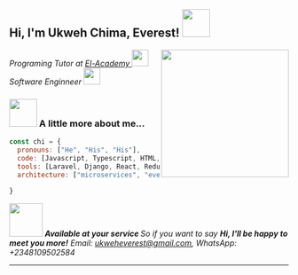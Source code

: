 <h2> Hi, I'm Ukweh Chima, Everest! <img src="https://media.giphy.com/media/l3mZjqmhfmk4MpMLC/giphy.gif" width="50"></h2>


<img align='right' src="https://media.giphy.com/media/H83F4AfL798AmtKXIL/giphy.gif" width="230">
<p><em>Programing Tutor at <a href="http://www.elacademy.org.ng"> El-Academy </a><img src="https://media.giphy.com/media/cIn5fTcjnKhStIeAef/giphy.gif" width="30"></br>Software Enginneer
<img src="https://media.giphy.com/media/H83F4AfL798AmtKXIL/giphy.gif" width="30"> 
</em></p>








### <img src="https://media.giphy.com/media/VgCDAzcKvsR6OM0uWg/giphy.gif" width="50"> A little more about me...  

```javascript
const chi = {
  pronouns: ["He", "His", "His"],
  code: [Javascript, Typescript, HTML, CSS, PHP, Python],
  tools: [Laravel, Django, React, Redux, Node, Storybook, Styled-Components, Material UI, Travis, Docker],
  architecture: ["microservices", "event-driven", "design system pattern"],
  
}
```

<img src="https://media.giphy.com/media/7Z49eulwv4aGY35RaD/giphy.gif" width="60"> <em><b> Available at your service </b> So if you want to say <b> Hi, I'll be happy to meet you more!</b> Email: ukweheverest@gmail.com, WhatsApp: +2348109502584</em>

---
